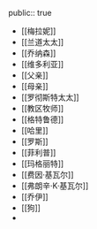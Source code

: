 public:: true

- [[梅拉妮]]
- [[兰道太太]]
- [[乔纳森]]
- [[维多利亚]]
- [[父亲]]
- [[母亲]]
- [[罗彻斯特太太]]
- [[教区牧师]]
- [[格特鲁德]]
- [[哈里]]
- [[罗斯]]
- [[菲利普]]
- [[玛格丽特]]
- [[费因·基瓦尔]]
- [[弗朗辛·K·基瓦尔]]
- [[乔伊]]
- [[狗]]
-